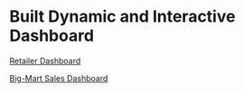 # Built Dynamic and Interactive Dashboard

[Retailer Dashboard](https://user-images.githubusercontent.com/102408608/173191578-69eb5a81-149d-410b-a05b-88c769a70fe5.png)

[Big-Mart Sales Dashboard](https://user-images.githubusercontent.com/102408608/173360061-1029531a-f1ba-4a40-9fa5-6318a08c2f8c.png)
